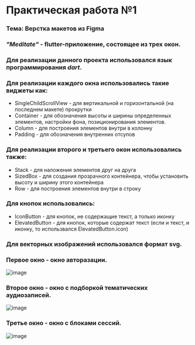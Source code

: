 # Практическая работа №1


### Тема: Верстка макетов из Figma
### *"Meditate"* - flutter-приложение, состоящее из трех окон.
### Для реализации данного проекта использовался язык программирования *dart*.
###
### Для реализации каждого окна использовались такие виджеты как:
- SingleChildScrollView - для вертикальной и горизонтальной (на последнем макете) прокрутки
- Container - для обозначения высоты и ширины определенных элементов, настройки фона, позиционирования элементов.
- Column - для построения элементов внутри в колонну
- Padding - для обозначения внутренних отсупов
###
### Для реализации второго и третьего окон использовались также:
- Stack - для наложения элементов друг на друга
- SizedBox - для создания прозрачного контейнера, чтобы установить высоту и ширину этого контейнера
- Row - для построения элементов внутри в строку
###
### Для кнопок использовались:
- IconButton - для кнопок, не содержащие текст, а только иконку
- ElevatedButton - для кнопок, которые содержат текст (если и текст, и иконку, то использвался ElevatedButton.icon)
###
### Для векторных изображений использовался формат svg.



### Первое окно - окно авторазации. 
![image](https://user-images.githubusercontent.com/80402777/191964061-10a01a74-aeea-4b62-94af-ecd005c082ac.png)
### Второе окно - окно с подборкой тематических аудиозаписей. 
![image](https://user-images.githubusercontent.com/80402777/191964124-a049bc9d-4ea8-4f6d-b160-4b32c9db47fe.png)
### Третье окно - окно с блоками сессий. 
![image](https://user-images.githubusercontent.com/80402777/191998067-36eb493f-8ddb-4418-8f1b-3e61da360932.png)






